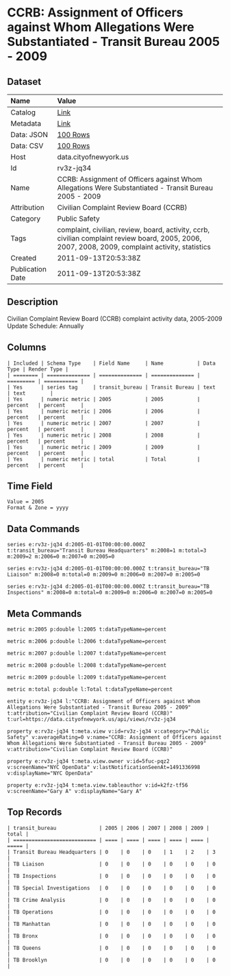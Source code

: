 # CCRB: Assignment of Officers against Whom Allegations Were Substantiated - Transit Bureau 2005 - 2009

## Dataset

| Name | Value |
| :--- | :---- |
| Catalog | [Link](https://catalog.data.gov/dataset/ccrb-assignment-of-officers-against-whom-allegations-were-substantiated-transit-bureau-20--a3fd6) |
| Metadata | [Link](https://data.cityofnewyork.us/api/views/rv3z-jq34) |
| Data: JSON | [100 Rows](https://data.cityofnewyork.us/api/views/rv3z-jq34/rows.json?max_rows=100) |
| Data: CSV | [100 Rows](https://data.cityofnewyork.us/api/views/rv3z-jq34/rows.csv?max_rows=100) |
| Host | data.cityofnewyork.us |
| Id | rv3z-jq34 |
| Name | CCRB: Assignment of Officers against Whom Allegations Were Substantiated - Transit Bureau 2005 - 2009 |
| Attribution | Civilian Complaint Review Board (CCRB) |
| Category | Public Safety |
| Tags | complaint, civilian, review, board, activity, ccrb, civilian complaint review board, 2005, 2006, 2007, 2008, 2009, complaint activity, statistics |
| Created | 2011-09-13T20:53:38Z |
| Publication Date | 2011-09-13T20:53:38Z |

## Description

Civilian Complaint Review Board (CCRB) complaint activity data, 2005-2009 Update Schedule: Annually

## Columns

```ls
| Included | Schema Type    | Field Name     | Name           | Data Type | Render Type |
| ======== | ============== | ============== | ============== | ========= | =========== |
| Yes      | series tag     | transit_bureau | Transit Bureau | text      | text        |
| Yes      | numeric metric | 2005           | 2005           | percent   | percent     |
| Yes      | numeric metric | 2006           | 2006           | percent   | percent     |
| Yes      | numeric metric | 2007           | 2007           | percent   | percent     |
| Yes      | numeric metric | 2008           | 2008           | percent   | percent     |
| Yes      | numeric metric | 2009           | 2009           | percent   | percent     |
| Yes      | numeric metric | total          | Total          | percent   | percent     |
```

## Time Field

```ls
Value = 2005
Format & Zone = yyyy
```

## Data Commands

```ls
series e:rv3z-jq34 d:2005-01-01T00:00:00.000Z t:transit_bureau="Transit Bureau Headquarters" m:2008=1 m:total=3 m:2009=2 m:2006=0 m:2007=0 m:2005=0

series e:rv3z-jq34 d:2005-01-01T00:00:00.000Z t:transit_bureau="TB Liaison" m:2008=0 m:total=0 m:2009=0 m:2006=0 m:2007=0 m:2005=0

series e:rv3z-jq34 d:2005-01-01T00:00:00.000Z t:transit_bureau="TB Inspections" m:2008=0 m:total=0 m:2009=0 m:2006=0 m:2007=0 m:2005=0
```

## Meta Commands

```ls
metric m:2005 p:double l:2005 t:dataTypeName=percent

metric m:2006 p:double l:2006 t:dataTypeName=percent

metric m:2007 p:double l:2007 t:dataTypeName=percent

metric m:2008 p:double l:2008 t:dataTypeName=percent

metric m:2009 p:double l:2009 t:dataTypeName=percent

metric m:total p:double l:Total t:dataTypeName=percent

entity e:rv3z-jq34 l:"CCRB: Assignment of Officers against Whom Allegations Were Substantiated - Transit Bureau 2005 - 2009" t:attribution="Civilian Complaint Review Board (CCRB)" t:url=https://data.cityofnewyork.us/api/views/rv3z-jq34

property e:rv3z-jq34 t:meta.view v:id=rv3z-jq34 v:category="Public Safety" v:averageRating=0 v:name="CCRB: Assignment of Officers against Whom Allegations Were Substantiated - Transit Bureau 2005 - 2009" v:attribution="Civilian Complaint Review Board (CCRB)"

property e:rv3z-jq34 t:meta.view.owner v:id=5fuc-pqz2 v:screenName="NYC OpenData" v:lastNotificationSeenAt=1491336998 v:displayName="NYC OpenData"

property e:rv3z-jq34 t:meta.view.tableauthor v:id=k2fz-tf56 v:screenName="Gary A" v:displayName="Gary A"
```

## Top Records

```ls
| transit_bureau              | 2005 | 2006 | 2007 | 2008 | 2009 | total | 
| =========================== | ==== | ==== | ==== | ==== | ==== | ===== | 
| Transit Bureau Headquarters | 0    | 0    | 0    | 1    | 2    | 3     | 
| TB Liaison                  | 0    | 0    | 0    | 0    | 0    | 0     | 
| TB Inspections              | 0    | 0    | 0    | 0    | 0    | 0     | 
| TB Special Investigations   | 0    | 0    | 0    | 0    | 0    | 0     | 
| TB Crime Analysis           | 0    | 0    | 0    | 0    | 0    | 0     | 
| TB Operations               | 0    | 0    | 0    | 0    | 0    | 0     | 
| TB Manhattan                | 0    | 0    | 0    | 0    | 0    | 0     | 
| TB Bronx                    | 0    | 0    | 0    | 0    | 0    | 0     | 
| TB Queens                   | 0    | 0    | 0    | 0    | 0    | 0     | 
| TB Brooklyn                 | 0    | 0    | 0    | 0    | 0    | 0     | 
```